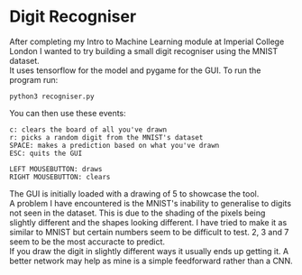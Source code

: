 # Digit Recogniser
After completing my Intro to Machine Learning module at Imperial College London I wanted to try building a small digit recogniser using the MNIST dataset. </br>
It uses tensorflow for the model and pygame for the GUI. To run the program run:
```
python3 recogniser.py
```
You can then use these events:
```
c: clears the board of all you've drawn
r: picks a random digit from the MNIST's dataset
SPACE: makes a prediction based on what you've drawn
ESC: quits the GUI

LEFT MOUSEBUTTON: draws
RIGHT MOUSEBUTTON: clears
```

The GUI is initially loaded with a drawing of 5 to showcase the tool. </br>
A problem I have encountered is the MNIST's inability to generalise to digits not seen in the dataset. This is due to the shading of the pixels being slightly different and the shapes looking different. I have tried to make it as similar to MNIST but certain numbers seem to be difficult to test. 2, 3 and 7 seem to be the most accuracte to predict. </br>
If you draw the digit in slightly different ways it usually ends up getting it. A better network may help as mine is a simple feedforward rather than a CNN.
